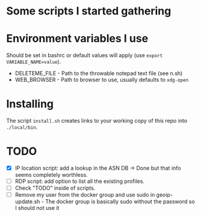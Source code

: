 # Some scripts I started gathering

# Environment variables I use
Should be set in bashrc or default values will apply (use `export VARIABLE_NAME=value`).

* DELETEME_FILE - Path to the throwable notepad text file (see n.sh)
* WEB_BROWSER - Path to browser to use, usually defaults to `xdg-open`

# Installing
The script `install.sh` creates links to your working copy of this repo into `./local/bin`.

# TODO
- [x] IP location script: add a lookup in the ASN DB -> Done but that info seems completely worthless.
- [ ] RDP script: add option to list all the existing profiles.
- [ ] Check "TODO" inside of scripts.
- [ ] Remove my user from the docker group and use sudo in geoip-update.sh - The docker group is basically sudo without the password so I should not use it